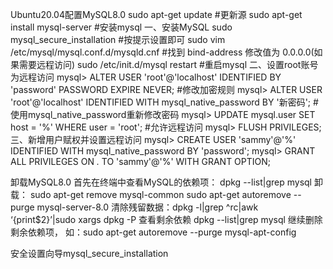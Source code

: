 Ubuntu20.04配置MySQL8.0
sudo apt-get update #更新源
sudo apt-get install mysql-server #安装mysql
一、安装MySQL
sudo mysql_secure_installation #按提示设置即可
sudo vim /etc/mysql/mysql.conf.d/mysqld.cnf #找到 bind-address 修改值为 0.0.0.0(如果需要远程访问)
sudo /etc/init.d/mysql restart #重启mysql
二、设置root账号为远程访问
mysql> ALTER USER 'root'@'localhost' IDENTIFIED BY 'password' PASSWORD EXPIRE NEVER; #修改加密规则
mysql> ALTER USER 'root'@'localhost' IDENTIFIED WITH mysql_native_password BY '新密码'; #使用mysql_native_password重新修改密码
mysql> UPDATE mysql.user SET host = '%' WHERE user = 'root'; #允许远程访问
mysql> FLUSH PRIVILEGES;
三、新增用户赋权并设置远程访问
mysql> CREATE USER 'sammy'@'%' IDENTIFIED WITH mysql_native_password BY 'password';
mysql> GRANT ALL PRIVILEGES ON *.* TO 'sammy'@'%' WITH GRANT OPTION;

卸载MySQL8.0
首先在终端中查看MySQL的依赖项：
dpkg --list|grep mysql
卸载：
sudo apt-get remove mysql-common
sudo apt-get autoremove --purge mysql-server-8.0
清除残留数据：dpkg -l|grep ^rc|awk ‘{print$2}’|sudo xargs dpkg -P
查看剩余依赖
dpkg --list|grep mysql
继续删除剩余依赖项，
如：sudo apt-get autoremove --purge mysql-apt-config

安全设置向导mysql_secure_installation
